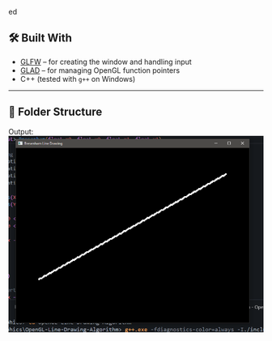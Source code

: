 ed

## 🛠️ Built With

- [GLFW](https://www.glfw.org/) – for creating the window and handling input
- [GLAD](https://glad.dav1d.de/) – for managing OpenGL function pointers
- C++ (tested with `g++` on Windows)

---

## 📁 Folder Structure




Output:
![Screenshot](screenshot.png)